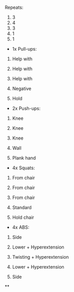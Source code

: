 
Repeats:
1. 3 
2. 4
3. 3
4. 1
5. 1


  

- 1x Pull-ups:
    

  

1. Help with
    
2. Help with
    
3. Help with
    
4. Negative
    
5. Hold
    

  

- 2x Push-ups:
    

  

1. Knee
    
2. Knee
    
3. Knee
    
4. Wall
    
5. Plank hand
    

  

- 4x Squats:
    

  

1. From chair
    
2. From chair
    
3. From chair
    
4. Standard
    
5. Hold chair
    

  

- 4x ABS:
    

  

1. Side
    
2. Lower + Hyperextension
    
3. Twisting + Hyperextension
    
4. Lower + Hyperextension
    
5. Side
    

**